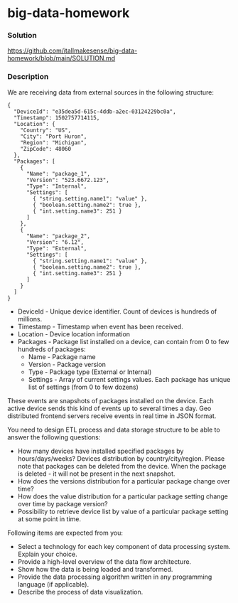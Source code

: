 # big-data-homework

### Solution
https://github.com/itallmakesense/big-data-homework/blob/main/SOLUTION.md

### Description

We are receiving data from external sources in the following structure:
```
{
  "DeviceId": "e35dea5d-615c-4ddb-a2ec-03124229bc0a",
  "Timestamp": 1502757714115,
  "Location": {
    "Country": "US",
    "City": "Port Huron",
    "Region": "Michigan",
    "ZipCode": 48060
  },
  "Packages": [
    {
      "Name": "package_1",
      "Version": "523.6672.123",
      "Type": "Internal",
      "Settings": [
        { "string.setting.name1": "value" },
        { "boolean.setting.name2": true },
        { "int.setting.name3": 251 }
      ]
    },
    {
      "Name": "package_2",
      "Version": "6.12",
      "Type": "External",
      "Settings": [
        { "string.setting.name1": "value" },
        { "boolean.setting.name2": true },
        { "int.setting.name3": 251 }
      ]
    }
  ]
}
```

- DeviceId - Unique device identifier. Count of devices is hundreds of millions.
- Timestamp - Timestamp when event has been received.
- Location - Device location information
- Packages - Package list installed on a device, can contain from 0 to few hundreds of packages:
  - Name - Package name
  - Version - Package version
  - Type - Package type (External or Internal)
  - Settings - Array of current settings values. Each package has unique list of settings (from 0 to few dozens)

These events are snapshots of packages installed on the device. Each active device sends this kind of events up to several times a day.
Geo distributed frontend servers receive events in real time in JSON format.

You need to design ETL process and data storage structure to be able to answer the following questions:
  - How many devices have installed specified packages by hours/days/weeks? Devices distribution
  by country/city/region. Please note that packages can be deleted from the device. When the
  package is deleted - it will not be present in the next snapshot.
  - How does the versions distribution for a particular package change over time?
  - How does the value distribution for a particular package setting change over time by package
  version?
  - Possibility to retrieve device list by value of a particular package setting at some point in time.

Following items are expected from you:
  - Select a technology for each key component of data processing system. Explain your choice.
  - Provide a high-level overview of the data flow architecture.
  - Show how the data is being loaded and transformed.
  - Provide the data processing algorithm written in any programming language (if applicable).
  - Describe the process of data visualization.
